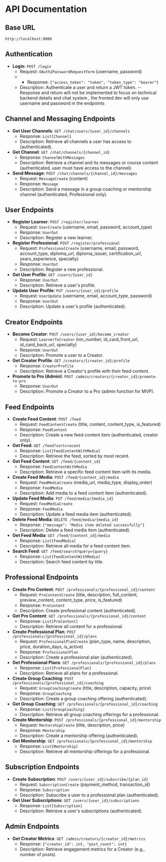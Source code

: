# API Documentation

## Base URL
`http://localhost:8000`

## Authentication
- **Login**: `POST /login`
  - Request: `OAuth2PasswordRequestForm` (username, password)
  - - Response: `{"access_token": "token", "token_type": "bearer"}`
  - Description: Authenticate a user and return a JWT token. -- Response and return will not be implemented to focus on technical backend details and chat system , the fronted dev will only use username and password in the endpoints 

## Channel and Messaging Endpoints
- **Get User Channels**: `GET /chat/users/{user_id}/channels`
  - Response: `List[Channel]`
  - Description: Retrieve all channels a user has access to (authenticated).
- **Get Channel**: `GET /chat/channels/{channel_id}`
  - Response: `ChannelWithMessages`
  - Description: Retrieve a channel and its messages or course content (authenticated, user must have access to the channel).
- **Send Message**: `POST /chat/channels/{channel_id}/messages`
  - Request: `MessageCreate` (content)
  - Response: `Message`
  - Description: Send a message in a group coaching or mentorship channel (authenticated, Professional only).

## User Endpoints
- **Register Learner**: `POST /register/learner`
  - Request: `UserCreate` (username, email, password, account_type)
  - Response: `UserOut`
  - Description: Register a new learner.
- **Register Professional**: `POST /register/professional`
  - Request: `ProfessionalCreate` (username, email, password, account_type, diploma_url, diploma_issuer, certification_url, years_experience, specialty)
  - Response: `UserOut`
  - Description: Register a new professional.
- **Get User Profile**: `GET /users/{user_id}`
  - Response: `UserOut`
  - Description: Retrieve a user's profile.
- **Update User Profile**: `PUT /users/{user_id}/profile`
  - Request: `UserUpdate` (username, email, account_type, password)
  - Response: `UserOut`
  - Description: Update a user's profile (authenticated).

## Creator Endpoints
- **Become Creator**: `POST /users/{user_id}/become_creator`
  - Request: `LearnerToCreator` (nin_number, id_card_front_url, id_card_back_url, specialty)
  - Response: `UserOut`
  - Description: Promote a user to a Creator.
- **Get Creator Profile**: `GET /creators/{creator_id}/profile`
  - Response: `CreatorProfile`
  - Description: Retrieve a Creator's profile with their feed content.
- **Promote to Pro (Admin)**: `POST /admin/creators/{creator_id}/promote-to-pro`
  - Response: `UserOut`
  - Description: Promote a Creator to a Pro (admin function for MVP).

## Feed Endpoints
- **Create Feed Content**: `POST /feed`
  - Request: `FeedContentCreate` (title, content, content_type, is_featured)
  - Response: `FeedContent`
  - Description: Create a new feed content item (authenticated, creator only).
- **Get Feed**: `GET /feed?sort=recent`
  - Response: `List[FeedContentWithMedia]`
  - Description: Retrieve the feed, sorted by most recent.
- **Get Feed Content**: `GET /feed/{content_id}`
  - Response: `FeedContentWithMedia`
  - Description: Retrieve a specific feed content item with its media.
- **Create Feed Media**: `POST /feed/{content_id}/media`
  - Request: `FeedMediaCreate` (media_url, media_type, display_order)
  - Response: `FeedMedia`
  - Description: Add media to a feed content item (authenticated).
- **Update Feed Media**: `PUT /feed/media/{media_id}`
  - Request: `FeedMediaCreate`
  - Response: `FeedMedia`
  - Description: Update a feed media item (authenticated).
- **Delete Feed Media**: `DELETE /feed/media/{media_id}`
  - Response: `{"message": "Media item deleted successfully"}`
  - Description: Delete a feed media item (authenticated).
- **Get Feed Media**: `GET /feed/{content_id}/media`
  - Response: `List[FeedMedia]`
  - Description: Retrieve all media for a feed content item.
- **Search Feed**: `GET /feed/search?query={query}`
  - Response: `List[FeedContentWithMedia]`
  - Description: Search feed content by title.

## Professional Endpoints
- **Create Pro Content**: `POST /professionals/{professional_id}/content`
  - Request: `ProContentCreate` (title, description, full_content, preview_content, content_type, price, is_featured)
  - Response: `ProContent`
  - Description: Create professional content (authenticated).
- **Get Pro Content**: `GET /professionals/{professional_id}/content`
  - Response: `List[ProContent]`
  - Description: Retrieve all content for a professional.
- **Create Professional Plan**: `POST /professionals/{professional_id}/plans`
  - Request: `ProfessionalPlanCreate` (plan_type, name, description, price, duration_days, is_active)
  - Response: `ProfessionalPlan`
  - Description: Create a professional plan (authenticated).
- **Get Professional Plans**: `GET /professionals/{professional_id}/plans`
  - Response: `List[ProfessionalPlan]`
  - Description: Retrieve all plans for a professional.
- **Create Group Coaching**: `POST /professionals/{professional_id}/coaching`
  - Request: `GroupCoachingCreate` (title, description, capacity, price)
  - Response: `GroupCoaching`
  - Description: Create a group coaching offering (authenticated).
- **Get Group Coaching**: `GET /professionals/{professional_id}/coaching`
  - Response: `List[GroupCoaching]`
  - Description: Retrieve all group coaching offerings for a professional.
- **Create Mentorship**: `POST /professionals/{professional_id}/mentorship`
  - Request: `MentorshipCreate` (title, description, price)
  - Response: `Mentorship`
  - Description: Create a mentorship offering (authenticated).
- **Get Mentorship**: `GET /professionals/{professional_id}/mentorship`
  - Response: `List[Mentorship]`
  - Description: Retrieve all mentorship offerings for a professional.

## Subscription Endpoints
- **Create Subscription**: `POST /users/{user_id}/subscribe/{plan_id}`
  - Request: `SubscriptionCreate` (payment_method, transaction_id)
  - Response: `Subscription`
  - Description: Subscribe a user to a professional plan (authenticated).
- **Get User Subscriptions**: `GET /users/{user_id}/subscriptions`
  - Response: `List[Subscription]`
  - Description: Retrieve a user's subscriptions (authenticated).

## Admin Endpoints
- **Get Creator Metrics**: `GET /admin/creators/{creator_id}/metrics`
  - Response: `{"creator_id": int, "post_count": int}`
  - Description: Retrieve engagement metrics for a Creator (e.g., number of posts).